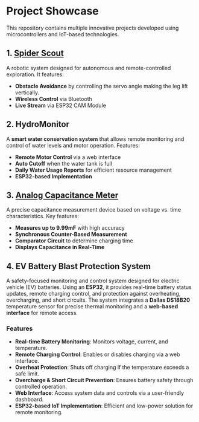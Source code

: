 # Project Showcase

This repository contains multiple innovative projects developed using microcontrollers and IoT-based technologies.

## 1. [Spider Scout](https://github.com/Nisargkpatel/Projects/blob/main/SPIDER%20SCOUT.md)
A robotic system designed for autonomous and remote-controlled exploration. It features:
- **Obstacle Avoidance** by controlling the servo angle making the leg lift vertically.
- **Wireless Control** via Bluetooth
- **Live Stream** via ESP32 CAM Module

## 2. HydroMonitor
A **smart water conservation system** that allows remote monitoring and control of water levels and motor operation. Features:
- **Remote Motor Control** via a web interface
- **Auto Cutoff** when the water tank is full
- **Daily Water Usage Reports** for efficient resource management
- **ESP32-based Implementation**

## 3. [Analog Capacitance Meter](https://github.com/Nisargkpatel/Projects/blob/main/Analog%20Capacitance%20Meter.md)
A precise capacitance measurement device based on voltage vs. time characteristics. Key features:
- **Measures up to 9.99mF** with high accuracy
- **Synchronous Counter-Based Measurement**
- **Comparator Circuit** to determine charging time
- **Displays Capacitance in Real-Time**

## 4. EV Battery Blast Protection System
A safety-focused monitoring and control system designed for electric vehicle (EV) batteries. Using an **ESP32**, it provides real-time battery status updates, remote charging control, and protection against overheating, overcharging, and short circuits. The system integrates a **Dallas DS18B20** temperature sensor for precise thermal monitoring and a **web-based interface** for remote access.

### Features
- **Real-time Battery Monitoring**: Monitors voltage, current, and temperature.
- **Remote Charging Control**: Enables or disables charging via a web interface.
- **Overheat Protection**: Shuts off charging if the temperature exceeds a safe limit.
- **Overcharge & Short Circuit Prevention**: Ensures battery safety through controlled operation.
- **Web Interface**: Access system data and controls via a user-friendly dashboard.
- **ESP32-based IoT Implementation**: Efficient and low-power solution for remote monitoring.
